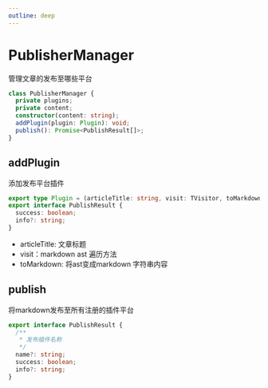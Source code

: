 ```yaml
---
outline: deep
---
```


# PublisherManager

管理文章的发布至哪些平台

```ts
class PublisherManager {
  private plugins;
  private content;
  constructor(content: string);
  addPlugin(plugin: Plugin): void;
  publish(): Promise<PublishResult[]>;
}
```

## addPlugin

添加发布平台插件

```ts
export type Plugin = (articleTitle: string, visit: TVisitor, toMarkdown: ToMarkdown) => Promise<PublishResult>;
export interface PublishResult {
  success: boolean;
  info?: string;
}
```

- articleTitle: 文章标题
- visit：markdown ast 遍历方法
- toMarkdown: 将ast变成markdown 字符串内容

## publish

将markdown发布至所有注册的插件平台

```ts
export interface PublishResult {
  /**
   * 发布插件名称
   */
  name?: string;
  success: boolean;
  info?: string;
}
```
